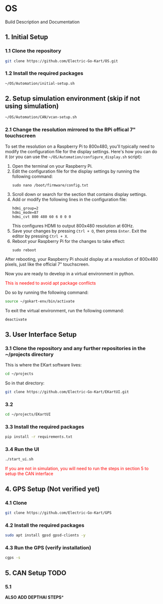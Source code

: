 # OS
Build Description and Documentation

## 1. Initial Setup
### 1.1 Clone the repository
```bash
git clone https://github.com/Electric-Go-Kart/OS.git
```
### 1.2 Install the required packages
```bash
~/OS/Automation/initial-setup.sh
```
## 2. Setup simulation environment (skip if not using simulation)
```bash
~/OS/Automation/CAN/vcan-setup.sh
```
### 2.1 Change the resolution mirrored to the RPi offical 7" touchscreen
To set the resolution on a Raspberry Pi to 800x480, you'll typically need to modify the configuration file for the display settings. Here's how you can do it (or you can use the `~/OS/Automation/configure_display.sh` script):

1. Open the terminal on your Raspberry Pi.
2. Edit the configuration file for the display settings by running the following command:
   ```
   sudo nano /boot/firmware/config.txt
   ```
3. Scroll down or search for the section that contains display settings.
4. Add or modify the following lines in the configuration file:
   ```
   hdmi_group=2
   hdmi_mode=87
   hdmi_cvt 800 480 60 6 0 0 0
   ```
   This configures HDMI to output 800x480 resolution at 60Hz.
5. Save your changes by pressing `Ctrl + O`, then press `Enter`. Exit the editor by pressing `Ctrl + X`.
6. Reboot your Raspberry Pi for the changes to take effect:
   ```
   sudo reboot
   ```

After rebooting, your Raspberry Pi should display at a resolution of 800x480 pixels, just like the official 7" touchscreen.

Now you are ready to develop in a virtual environment in python.

<span style="color:red">This is needed to avoid apt package conflicts</span>

Do so by running the following command:
```bash
source ~/gokart-env/bin/activate
```
To exit the virtual environment, run the following command:
```bash
deactivate
```

## 3. User Interface Setup
### 3.1 Clone the repository and any further repositories in the ~/projects directory

This is where the EKart software lives:
```bash
cd ~/projects
```

So in that directory:
```bash
git clone https://github.com/Electric-Go-Kart/EKartUI.git
```
### 3.2 
```bash
cd ~/projects/EKartUI
```
### 3.3 Install the required packages
```bash
pip install -r requirements.txt
```
### 3.4 Run the UI
```bash
./start_ui.sh
```
<span style="color:red">If you are not in simulation, you will need to run the steps in section 5 to setup the CAN interface</span>

## 4. GPS Setup (Not verified yet)
### 4.1 Clone
```bash
git clone https://github.com/Electric-Go-Kart/GPS
```
### 4.2 Install the required packages
```bash
sudo apt install gpsd gpsd-clients -y
```
### 4.3 Run the GPS (verify installation)
```bash
cgps -s
```

## 5. CAN Setup TODO
### 5.1 

**ALSO ADD DEPTHAI STEPS***
